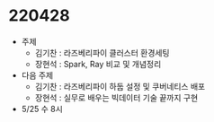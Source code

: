 # 220428

* 주제
  * 김기찬 : 라즈베리파이 클러스터 환경세팅
  * 장현석 : Spark, Ray 비교 및 개념정리
* 다음 주제
  * 김기찬 : 라즈베리파이 하둡 설정 및 쿠버네티스 배포
  * 장현석 : 실무로 배우는 빅데이터 기술 끝까지 구현
* 5/25 수 8시

